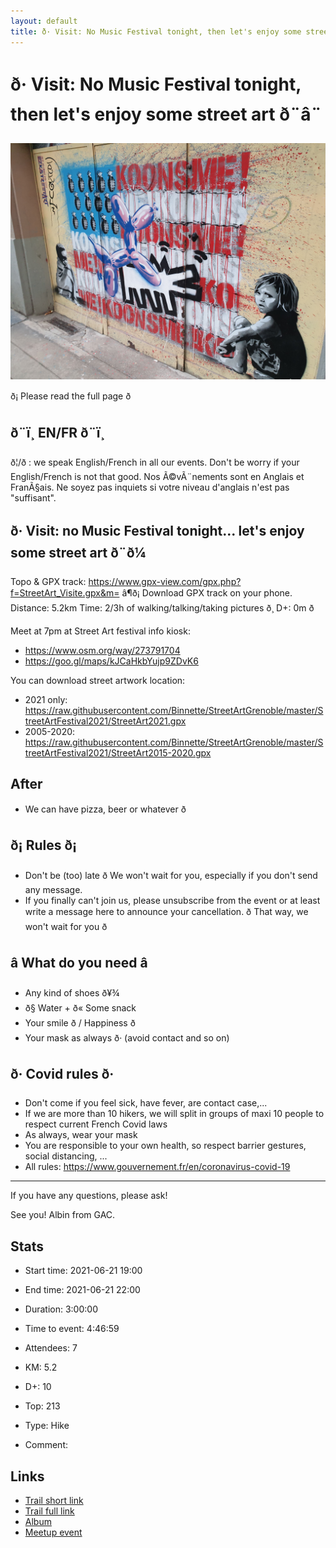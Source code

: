 ```yaml
---
layout: default
title: ð· Visit: No Music Festival tonight, then let's enjoy some street art ð¨â¨
---
```


# ð· Visit: No Music Festival tonight, then let's enjoy some street art ð¨â¨

![2021-06-21](/Stats/img/orig/2021-06-21.jpg)

ð¡ Please read the full page ð

## ð¨ï¸ EN/FR ð¨ï¸
ð¦/ð : we speak English/French in all our events. Don't be worry if your English/French is not that good. Nos Ã©vÃ¨nements sont en Anglais et FranÃ§ais. Ne soyez pas inquiets si votre niveau d'anglais n'est pas "suffisant".

## ð· Visit: no Music Festival tonight... let's enjoy some street art ð¨ð¼
Topo & GPX track: https://www.gpx-view.com/gpx.php?f=StreetArt_Visite.gpx&m=
â¶ð¡ Download GPX track on your phone.
Distance: 5.2km
Time: 2/3h of walking/talking/taking pictures ð¸
D+: 0m ð

Meet at 7pm at Street Art festival info kiosk:
- https://www.osm.org/way/273791704
- https://goo.gl/maps/kJCaHkbYujp9ZDvK6

You can download street artwork location:
- 2021 only: https://raw.githubusercontent.com/Binnette/StreetArtGrenoble/master/StreetArtFestival2021/StreetArt2021.gpx
- 2005-2020: https://raw.githubusercontent.com/Binnette/StreetArtGrenoble/master/StreetArtFestival2021/StreetArt2015-2020.gpx

## After
- We can have pizza, beer or whatever ð

## ð¡ Rules ð¡
- Don't be (too) late ð We won't wait for you, especially if you don't send any message.
- If you finally can't join us, please unsubscribe from the event or at least write a message here to announce your cancellation. ð That way, we won't wait for you ð

## â What do you need â
- Any kind of shoes ð¥¾
- ð§ Water + ð« Some snack
- Your smile ð / Happiness ð
- Your mask as always ð· (avoid contact and so on)

## ð· Covid rules ð·
- Don't come if you feel sick, have fever, are contact case,...
- If we are more than 10 hikers, we will split in groups of maxi 10 people to respect current French Covid laws
- As always, wear your mask
- You are responsible to your own health, so respect barrier gestures, social distancing, ...
- All rules: https://www.gouvernement.fr/en/coronavirus-covid-19

-----------------------
If you have any questions, please ask!

See you! Albin from GAC.

## Stats

- Start time: 2021-06-21 19:00
- End time: 2021-06-21 22:00
- Duration: 3:00:00
- Time to event: 4:46:59
- Attendees: 7

- KM: 5.2
- D+: 10
- Top: 213
- Type: Hike
- Comment: 

## Links

- [Trail short link](https://s.42l.fr/6Qt5ORwX)
- [Trail full link]()
- [Album](https://binnette.github.io/GacImg2021/2021-06-21-📷-Visit-No-Music-Festival-tonight,-then-lets-enjoy-some-street-art-🎨✨.html)
- [Meetup event](https://www.meetup.com/grenoble-adventure-club-english-french/events/278974564/)

